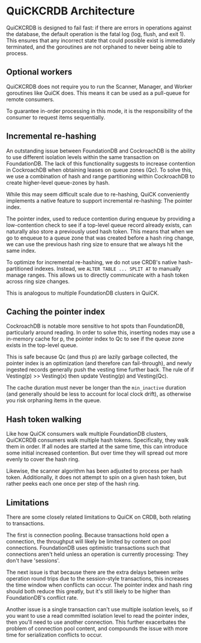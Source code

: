 # QuiCKCRDB Architecture

QuiCKCRDB is designed to fail fast: if there are errors in operations against the database, the default operation is the fatal log (log, flush, and exit 1). This ensures that any incorrect state that could possible exist is immediately terminated, and the goroutines are not orphaned to never being able to process.

## Optional workers

QuiCKCRDB does not require you to run the Scanner, Manager, and Worker goroutines like QuiCK does. This means it can be used as a pull-queue for remote consumers.

To guarantee in-order processing in this mode, it is the responsibility of the consumer to request items sequentially.

## Incremental re-hashing

An outstanding issue between FoundationDB and CockroachDB is the ability to use different isolation levels within the same transaction on FoundationDB. The lack of this functionality suggests to increase contention in CockroachDB when obtaining leases on queue zones (Qc). To solve this, we use a combination of hash and range partitioning within CockroachDB to create higher-level queue-zones by hash.

While this may seem difficult scale due to re-hashing, QuiCK conveniently implements a native feature to support incremental re-hashing: The pointer index.

The pointer index, used to reduce contention during enqueue by providing a low-contention check to see if a top-level queue record already exists, can naturally also store a previously used hash token. This means that when we go to enqueue to a queue zone that was created before a hash ring change, we can use the previous hash ring size to ensure that we always hit the same index.

To optimize for incremental re-hashing, we do not use CRDB's native hash-partitioned indexes. Instead, we `ALTER TABLE ... SPLIT AT` to manually manage ranges. This allows us to directly communicate with a hash token across ring size changes.

This is analogous to multiple FoundationDB clusters in QuiCK.

## Caching the pointer index

CockroachDB is notable more sensitive to hot spots than FoundationDB, particularly around reading. In order to solve this, inserting nodes may use a in-memory cache for p, the pointer index to Qc to see if the queue zone exists in the top-level queue.

This is safe because Qc (and thus p) are lazily garbage collected, the pointer index is an optimization (and therefore can fail-through), and newly ingested records generally push the vesting time further back. The rule of if Vesting(p) >> Vesting(x) then update Vesting(p) and Vesting(Qc).

The cache duration must never be longer than the `min_inactive` duration (and generally should be less to account for local clock drift), as otherwise you risk orphaning items in the queue.

## Hash token walking

Like how QuiCK consumers walk multiple FoundationDB clusters, QuiCKCRDB consumers walk multiple hash tokens. Specifically, they walk them in order. If all nodes are started at the same time, this can introduce some initial increased contention. But over time they will spread out more evenly to cover the hash ring.

Likewise, the scanner algorithm has been adjusted to process per hash token. Additionally, it does not attempt to spin on a given hash token, but rather peeks each one once per step of the hash ring.

## Limitations

There are some closely related limitations to QuiCK on CRDB, both relating to transactions.

The first is connection pooling. Because transactions hold open a connection, the throughput will likely be limited by content on pool connections. FoundationDB uses optimistic transactions such that connections aren't held unless an operation is currently processing: They don't have 'sessions'.

The next issue is that because there are the extra delays between write operation round trips due to the session-style transactions, this increases the time window when conflicts can occur. The pointer index and hash ring should both reduce this greatly, but it's still likely to be higher than FoundationDB's conflict rate.

Another issue is a single transaction can't use multiple isolation levels, so if you want to use a read committed isolation level to read the pointer index, then you'll need to use another connection. This further exacerbates the problem of connection pool content, and compounds the issue with more time for serialization conflicts to occur.